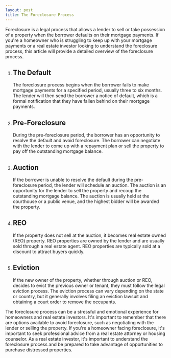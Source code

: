 ```yaml
---
layout: post
title: The Foreclosure Process
---
```

<p>Foreclosure is a legal process that allows a lender to sell or take possession of a property when the borrower defaults on their mortgage payments. If you're a homeowner who is struggling to keep up with your mortgage payments or a real estate investor looking to understand the foreclosure process, this article will provide a detailed overview of the foreclosure process.</p>

<ol>
<li><h2>The Default</h2>
<p>The foreclosure process begins when the borrower fails to make mortgage payments for a specified period, usually three to six months. The lender will then send the borrower a notice of default, which is a formal notification that they have fallen behind on their mortgage payments.</p></li>

<li><h2>Pre-Foreclosure</h2>
<p>During the pre-foreclosure period, the borrower has an opportunity to resolve the default and avoid foreclosure. The borrower can negotiate with the lender to come up with a repayment plan or sell the property to pay off the outstanding mortgage balance.</p></li>

<li><h2>Auction</h2>
<p>If the borrower is unable to resolve the default during the pre-foreclosure period, the lender will schedule an auction. The auction is an opportunity for the lender to sell the property and recoup the outstanding mortgage balance. The auction is usually held at the courthouse or a public venue, and the highest bidder will be awarded the property.</p></li>

<li><h2>REO</h2>
<p>If the property does not sell at the auction, it becomes real estate owned (REO) property. REO properties are owned by the lender and are usually sold through a real estate agent. REO properties are typically sold at a discount to attract buyers quickly.</p></li>

<li><h2>Eviction</h2>
<p>If the new owner of the property, whether through auction or REO, decides to evict the previous owner or tenant, they must follow the legal eviction process. The eviction process can vary depending on the state or country, but it generally involves filing an eviction lawsuit and obtaining a court order to remove the occupants.</p></li>
</ol>

<p>The foreclosure process can be a stressful and emotional experience for homeowners and real estate investors. It's important to remember that there are options available to avoid foreclosure, such as negotiating with the lender or selling the property. If you're a homeowner facing foreclosure, it's important to seek professional advice from a real estate attorney or housing counselor. As a real estate investor, it's important to understand the foreclosure process and be prepared to take advantage of opportunities to purchase distressed properties.</p>
